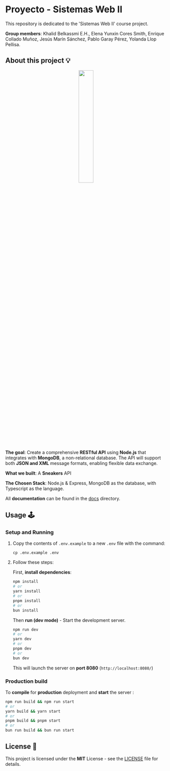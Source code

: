 # Proyecto - Sistemas Web II

This repository is dedicated to the 'Sistemas Web II' course project.

**Group members**: Khalid Belkassmi E.H., Elena Yunxin Cores Smith, Enrique Collado Muñoz, Jesús Marín Sánchez, Pablo Garay Pérez, Yolanda Llop Pellisa.

## About this project 💡

<div align="center">
  <img src="https://github.com/user-attachments/assets/c8a0e704-62f7-4a6d-912a-4d0ff66aec09" style="width: 30%">
</div>

**The goal**: Create a comprehensive **RESTful API** using **Node.js** that integrates with **MongoDB**, a non-relational database. The API will support both **JSON and XML** message formats, enabling flexible data exchange.

**What we built**: A **Sneakers** API

**The Chosen Stack**: Node.js & Express, MongoDB as the database, with Typescript as the language.

All **documentation** can be found in the [docs](/docs/) directory.

## Usage 🕹

### Setup and Running

1. Copy the contents of `.env.example` to a new `.env` file with the command:

    ```cp .env.example .env```

2. Follow these steps:

    First, **install dependencies**:

    ```bash
    npm install
    # or
    yarn install
    # or
    pnpm install
    # or
    bun install
    ```

    Then **run (dev mode)** - Start the development server.

    ```bash
    npm run dev
    # or
    yarn dev
    # or
    pnpm dev
    # or
    bun dev
    ```

    This will launch the server on **port 8080** (```http://localhost:8080/```)

### Production build

To **compile** for **production** deployment and **start** the server :


```bash
npm run build && npm run start
# or
yarn build && yarn start
# or
pnpm build && pnpm start
# or
bun run build && bun run start
```

## License 📃

This project is licensed under the **MIT** License - see the [LICENSE](/LICENSE) file for details.